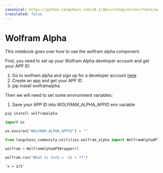 ```yaml
---
canonical: https://python.langchain.com/v0.1/docs/integrations/tools/wolfram_alpha
translated: false
---
```


# Wolfram Alpha

This notebook goes over how to use the wolfram alpha component.

First, you need to set up your Wolfram Alpha developer account and get your APP ID:

1. Go to wolfram alpha and sign up for a developer account [here](https://developer.wolframalpha.com/)
2. Create an app and get your APP ID
3. pip install wolframalpha

Then we will need to set some environment variables:
1. Save your APP ID into WOLFRAM_ALPHA_APPID env variable

```python
pip install wolframalpha
```

```python
import os

os.environ["WOLFRAM_ALPHA_APPID"] = ""
```

```python
from langchain_community.utilities.wolfram_alpha import WolframAlphaAPIWrapper
```

```python
wolfram = WolframAlphaAPIWrapper()
```

```python
wolfram.run("What is 2x+5 = -3x + 7?")
```

```output
'x = 2/5'
```